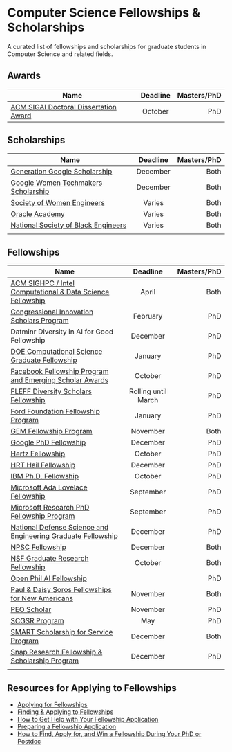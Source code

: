 # Computer Science Fellowships & Scholarships
A curated list of fellowships and scholarships for graduate students in Computer Science and related fields.


## Awards
| Name          | Deadline      | Masters/PhD  |
| ------------- |:-------------:| ------------:|
| [ACM SIGAI Doctoral Dissertation Award](https://awards.acm.org/doctoral-dissertation/nominations) | October | PhD |


## Scholarships
| Name          | Deadline      | Masters/PhD  |
| ------------- |:-------------:| ------------:|
| [Generation Google Scholarship](https://buildyourfuture.withgoogle.com/scholarships/generation-google-scholarship/#!?detail-content-tabby_activeEl=overview) | December | Both |
| [Google Women Techmakers Scholarship](https://www.womentechmakers.com/scholars) | December | Both |
| [Society of Women Engineers](https://societyofwomenengineers.swe.org/swe-scholarships) | Varies | Both|
| [Oracle Academy](https://academy.oracle.com/en/about-scholarships.html) | Varies | Both |
| [National Society of Black Engineers](https://connect.nsbe.org/Scholarships/ScholarshipList.aspx) | Varies | Both |
| |  |  |


## Fellowships 
| Name          | Deadline      | Masters/PhD  |
| ------------- |:-------------:| ------------:|
| [ACM SIGHPC / Intel Computational & Data Science Fellowship](https://www.sighpc.org/fellowships) | April | Both |
| [Congressional Innovation Scholars Program](https://www.techcongress.io/blog/2019/2/7/now-recruiting-2019-congressional-innovation-scholars) | February | PhD |
| Datminr Diversity in AI for Good Fellowship | December | PhD |
| [DOE Computational Science Graduate Fellowship](https://www.krellinst.org/csgf/) | January | PhD |
| [Facebook Fellowship Program and Emerging Scholar Awards](https://research.fb.com/programs/fellowship/) | October | PhD |
| [FLEFF Diversity Scholars Fellowship](https://www.ithaca.edu/fleff/) | Rolling until March | PhD |
| [Ford Foundation Fellowship Program](http://sites.nationalacademies.org/pga/fordfellowships/index.htm) | January | PhD |
| [GEM Fellowship Program](http://www.gemfellowship.org/) | November | Both |
| [Google PhD Fellowship](https://ai.google/research/outreach/phd-fellowship/) | December | PhD |
| [Hertz Fellowship](https://hertzfoundation.org/fellowships/application/) | October | PhD |
| [HRT Hail Fellowship](http://www.hudson-trading.com/fellowship/) | December | PhD |
| [IBM Ph.D. Fellowship](https://www.research.ibm.com/university/awards/phdfellowship.shtml) | October | PhD |
| [Microsoft Ada Lovelace Fellowship](https://www.microsoft.com/en-us/research/academic-program/ada-lovelace-fellowship/) | September | PhD |
| [Microsoft Research PhD Fellowship Program](https://www.microsoft.com/en-us/research/academic-program/phd-fellowship/) | September | PhD |
| [National Defense Science and Engineering Graduate Fellowship](https://www.ndsegfellowships.org/application) | December | PhD |
| [NPSC Fellowship](http://www.npsc.org/index.html)| December | Both |
| [NSF Graduate Research Fellowship](https://www.nsfgrfp.org/) | October | Both |
| [Open Phil AI Fellowship](https://www.openphilanthropy.org/focus/global-catastrophic-risks/potential-risks-advanced-artificial-intelligence/the-open-phil-ai-fellowship) |   | PhD |
| [Paul & Daisy Soros Fellowships for New Americans](https://www.pdsoros.org/) | November | Both |
| [PEO Scholar](https://www.peointernational.org/psa-eligibility-requirements) | November | PhD |
| [SCGSR Program](http://science.energy.gov/wdts/scgsr/) | May | PhD |
| [SMART Scholarship for Service Program](https://smartscholarshipprod.service-now.com/smart) | December | Both |
| [Snap Research Fellowship & Scholarship Program](https://snapresearchfs.splashthat.com/) | December | PhD |
|               |               |              |

## Resources for Applying to Fellowships
* [Applying for Fellowships](https://grad.uw.edu/graduate-student-funding/for-students/fellowships/applying-for-fellowships/)
* [Finding & Applying to Fellowships](https://www.gograd.org/financial-aid/scholarships/fellowships/)
* [How to Get Help with Your Fellowship Application](https://www.profellow.com/tips/how-to-get-help-with-your-fellowship-application/)
* [Preparing a Fellowship Application](https://funding.yale.edu/applying/how-apply)
* [How to Find, Apply for, and Win a Fellowship During Your PhD or Postdoc](http://pfforphds.com/fellowship-application/)
